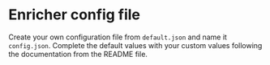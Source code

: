 # Enricher config file

Create your own configuration file from `default.json` and name it `config.json`. Complete the default values with your custom values following the documentation from the README file.